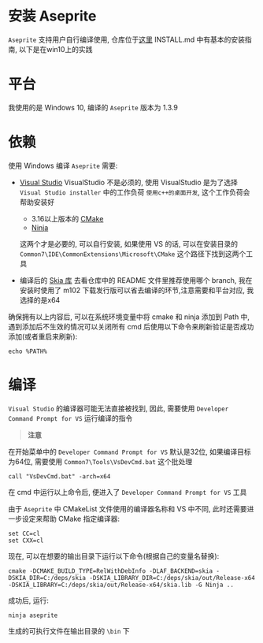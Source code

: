 # 安装 Aseprite

`Aseprite` 支持用户自行编译使用, 仓库位于[这里](https://github.com/aseprite/aseprite)
INSTALL.md 中有基本的安装指南, 以下是在win10上的实践

# 平台

我使用的是 Windows 10, 编译的 `Aseprite` 版本为 1.3.9

# 依赖

使用 Windows 编译 `Aseprite` 需要:

- [Visual Studio](https://visualstudio.microsoft.com/downloads/)
	VisualStudio 不是必须的, 使用 VisualStudio 是为了选择 `Visual Studio installer` 中的工作负荷 `使用c++的桌面开发`, 这个工作负荷会帮助安装好
	
	- 3.16以上版本的 [CMake](https://cmake.org)
	- [Ninja](https://ninja-build.org)
	
	这两个才是必要的, 可以自行安装, 如果使用 VS 的话, 可以在安装目录的 `Common7\IDE\CommonExtensions\Microsoft\CMake` 这个路径下找到这两个工具
	
- 编译后的 [Skia 库](https://github.com/aseprite/skia/releases)
	去看仓库中的 README 文件里推荐使用哪个 branch, 我在安装时使用了 m102
	下载发行版可以省去编译的环节,注意需要和平台对应, 我选择的是x64

确保拥有以上内容后, 可以在系统环境变量中将 cmake 和 ninja 添加到 Path 中, 遇到添加后不生效的情况可以关闭所有 cmd 后使用以下命令来刷新验证是否成功添加(或者重启来刷新):

```shell
echo %PATH%
```

# 编译

`Visual Studio` 的编译器可能无法直接被找到, 因此, 需要使用 `Developer Command Prompt for VS` 运行编译的指令

> **注意**

 在开始菜单中的 `Developer Command Prompt for VS` 默认是32位, 如果编译目标为64位, 需要使用 `Common7\Tools\VsDevCmd.bat` 这个批处理
  
```shell
call "VsDevCmd.bat" -arch=x64
```

在 cmd 中运行以上命令后, 便进入了 `Developer Command Prompt for VS` 工具

由于 `Aseprite` 中 CMakeList 文件使用的编译器名称和 VS 中不同, 此时还需要进一步设定来帮助 CMake 指定编译器:

```shell
set CC=cl
set CXX=cl
```

现在, 可以在想要的输出目录下运行以下命令(根据自己的变量名替换):

```shell
cmake -DCMAKE_BUILD_TYPE=RelWithDebInfo -DLAF_BACKEND=skia -DSKIA_DIR=C:/deps/skia -DSKIA_LIBRARY_DIR=C:/deps/skia/out/Release-x64 -DSKIA_LIBRARY=C:/deps/skia/out/Release-x64/skia.lib -G Ninja ..
```

成功后, 运行:

```shell
ninja aseprite
```

生成的可执行文件在输出目录的 `\bin` 下